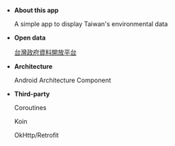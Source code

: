 * **About this app**

  A simple app to display Taiwan's environmental data

* **Open data**

  [台灣政府資料開放平台](https://data.gov.tw/)

* **Architecture**

  Android Architecture Component

* **Third-party**
  
  Coroutines
  
  Koin
  
  OkHttp/Retrofit
